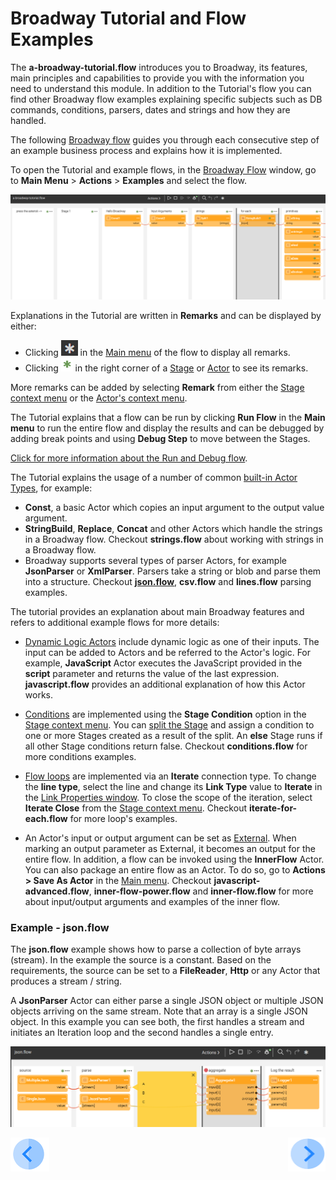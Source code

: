 # Broadway Tutorial and Flow Examples
The **a-broadway-tutorial.flow** introduces you to Broadway, its features, main principles and capabilities to provide you with the information you need to understand this module. In addition to the Tutorial's flow you can find other Broadway flow examples explaining specific subjects such as DB commands, conditions, parsers, dates and strings and how they are handled.

The following [Broadway flow](16_broadway_flow_overview.md) guides you through each consecutive step of an example business process and explains how it is implemented.

To open the Tutorial and example flows, in the [Broadway Flow](18_broadway_flow_window.md#main-menu) window, go to **Main Menu** > **Actions** > **Examples** and select the flow.

![image](images/99_17_01_tutorial.PNG)

Explanations in the Tutorial are written in **Remarks** and can be displayed by either:
- Clicking ![image](images/99_17_main_ast.PNG) in the [Main menu](18_broadway_flow_window.md#main-menu) of the flow to display all remarks.
- Clicking ![image](images/99_17_green_ast.PNG) in the right corner of a [Stage](19_broadway_flow_stages.md) or [Actor](04_built_in_actor_types.md) to see its remarks.

More remarks can be added by selecting **Remark** from either the [Stage context menu](18_broadway_flow_window.md#stage-context-menu) or the [Actor's context menu](18_broadway_flow_window.md#actor-context-menu).

The Tutorial explains that a flow can be run by clicking **Run Flow** in the **Main menu** to run the entire flow and display the results and can be debugged by adding break points and using **Debug Step** to move between the Stages.

[Click for more information about the Run and Debug flow](25_broadway_flow_window_run_and_debug_flow.md).

The Tutorial explains the usage of a number of common [built-in Actor Types](04_built_in_actor_types.md), for example:

- **Const**, a basic Actor which copies an input argument to the output value argument.
- **StringBuild**, **Replace**, **Concat** and other Actors which handle the strings in a Broadway flow. Checkout **strings.flow** about working with strings in a Broadway flow.
- Broadway supports several types of parser Actors, for example **JsonParser** or **XmlParser**. Parsers take a string or blob and parse them into a structure. Checkout [**json.flow**](17_tutorial_and_flow_examples.md#example---jsonflow), **csv.flow** and **lines.flow** parsing examples.

The tutorial provides an explanation about main Broadway features and refers to additional example flows for more details:

- [Dynamic Logic Actors](03_broadway_actor.md#dynamic-logic-actors) include dynamic logic as one of their inputs. The input can be added to Actors and be referred to the Actor's logic. For example, **JavaScript** Actor executes the JavaScript provided in the **script** parameter and returns the value of the last expression.  **javascript.flow** provides an additional explanation of how this Actor works.

- [Conditions](19_broadway_flow_stages.md#what-is-a-stage-condition) are implemented using the **Stage Condition** option in the [Stage context menu](18_broadway_flow_window.md#stage-context-menu). You can [split the Stage](19_broadway_flow_stages.md#how-do-i-split-or-merge-the-stages) and assign a condition to one or more Stages created as a result of the split. An **else** Stage runs if all other Stage conditions return false. Checkout **conditions.flow** for more conditions examples.

- [Flow loops](21_iterations.md) are implemented via an **Iterate** connection type. To change the **line type**, select the line and change its **Link Type** value to **Iterate** in the [Link Properties window](20_broadway_flow_linking_actors.md#link-object-properties). To close the scope of the iteration, select **Iterate Close** from the [Stage context menu](18_broadway_flow_window.md#stage-context-menu). Checkout **iterate-for-each.flow** for more loop's examples.

- An Actor's input or output argument can be set as [External](03_broadway_actor_window.md#actors-inputs-and-outputs). When marking an output parameter as External, it becomes an output for the entire flow. In addition, a flow can be invoked using the **InnerFlow** Actor. You can also package an entire flow as an Actor. To do so, go to **Actions > Save As Actor** in the [Main menu](18_broadway_flow_window.md#main-menu). Checkout **javascript-advanced.flow**, **inner-flow-power.flow** and **inner-flow.flow** for more about input/output arguments and examples of the inner flow.  

### Example - json.flow

The **json.flow** example shows how to parse a collection of byte arrays (stream). In the example the source is a constant. Based on the requirements, the source can be set to a **FileReader**, **Http** or any Actor that produces a stream / string.

A **JsonParser** Actor can either parse a single JSON object or multiple JSON objects arriving on the same stream. Note that an array is a single JSON object. In this example you can see both, the first handles a stream and initiates an Iteration loop and the second handles a single entry.

![image](images/99_17_02_tutorial.PNG)

[![Previous](/articles/images/Previous.png)](05_data_types.md)[<img align="right" width="60" height="54" src="/articles/images/Next.png">](18_broadway_flow_window.md)

